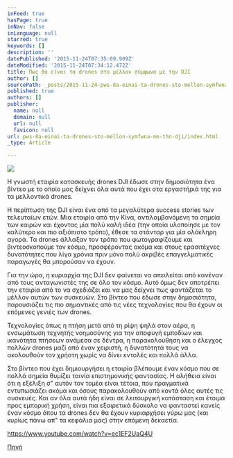 ```yaml
---
inFeed: true
hasPage: true
inNav: false
inLanguage: null
starred: true
keywords: []
description: ''
datePublished: '2015-11-24T07:35:09.909Z'
dateModified: '2015-11-24T07:34:12.472Z'
title: Πως θα είναι τα drones στο μέλλον σύμφωνα με την DJI
author: []
sourcePath: _posts/2015-11-24-pws-8a-einai-ta-drones-sto-mellon-symfwna-me-thn-dji.md
published: true
authors: []
publisher:
  name: null
  domain: null
  url: null
  favicon: null
url: pws-8a-einai-ta-drones-sto-mellon-symfwna-me-thn-dji/index.html
_type: Article

---
```

![](https://the-grid-user-content.s3-us-west-2.amazonaws.com/5e80348b-0dae-4b56-b584-051d66b3fb4a.jpg)

H γνωστή εταιρία κατασκευής drones DJI έδωσε στην δημοσιότητα ένα βίντεο με το οποίο μας δείχνει όλα αυτά  που έχει στα εργαστήριά της για τα μελλοντικά drones.

Η περίπτωση της DJI είναι ένα από τα μεγαλύτερα success stories των τελευταίων ετών. Μια εταιρία από την Κίνα, αντιλαμβανόμενη τα σημεία των καιρών και έχοντας μία πολύ καλή ιδέα (την οποία υλοποίησε με τον καλύτερο και πιο αξιόπιστο τρόπο), έθεσε τα στάνταρ για μία ολόκληρη αγορά. Τα drones άλλαξαν τον τρόπο που φωτογραφίζουμε και βιντεοσκοπούμε τον κόσμο, προσφέροντας ακόμα και στους ερασιτέχνες δυνατότητες που λίγα χρόνια πριν μόνο πολύ ακριβές επαγγελματικές παραγωγές θα μπορούσαν να έχουν.

Για την ώρα, η κυριαρχία της DJI δεν φαίνεται να απειλείται από κανέναν από τους ανταγωνιστές της σε όλο τον κόσμο. Αυτό όμως δεν αποτρέπει την εταιρία από το να σχεδιάζει και να μας δείχνει πως φαντάζεται το μέλλον αυτών των συσκευών. Στο βίντεο που έδωσε στην δημοσιότητα, παρουσιάζει τις πιο σημαντικές από τις νέες τεχνολογίες που θα έχουν οι επόμενες γενιές των drones.

Τεχνολογίες όπως η πτήση μετά από τη ρίψη ψηλά στον αέρα, η ενσωμάτωση τεχνητής νοημοσύνης για την αποφυγή εμποδίων και ικανότητα πτήσεων ανάμεσα σε δέντρα, η παρακολούθηση και ο έλεγχος πολλών drones μαζί από έναν χειριστή, η δυνατότητά τους να ακολουθούν τον χρήστη χωρίς να δίνει εντολές και πολλά άλλα.

Στο βίντεο που έχει δημιουργήσει η εταιρία βλέπουμε έναν κόσμο που σε πολλά σημεία θυμίζει ταινία επιστημονικής φαντασίας. Η αλήθεια είναι ότι η εξέλιξη σ" αυτόν τον τομέα είναι τέτοια, που πραγματικά εντυπωσιάζει ακόμα και όσους παρακολουθούν από κοντά όλες αυτές τις συσκευές. Και αν όλα αυτά ήδη είναι σε λειτουργική κατάσταση και έτοιμα προς εμπορική χρήση, είναι πια εξαιρετικά δύσκολο να φανταστεί κανείς έναν κόσμο όπου τα drones δεν θα έχουν κυριαρχήσει γύρω μας (και κυρίως πάνω απ" τα κεφάλια μας) στην επόμενη δεκαετία.

https://www.youtube.com/watch?v=ec1EF2UaQ4U

[Πηγή][0]

[0]: http://www.wordle.gr/drones/dite-to-mellon-ton-drones-opos-to-fantazete-i-dji/